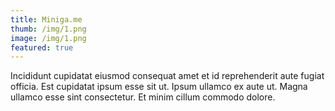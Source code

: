 ```yaml
---
title: Miniga.me
thumb: /img/1.png
image: /img/1.png
featured: true
---
```

Incididunt cupidatat eiusmod consequat amet et id reprehenderit aute fugiat officia. Est cupidatat ipsum esse sit ut. Ipsum ullamco ex aute ut. Magna ullamco esse sint consectetur. Et minim cillum commodo dolore.
